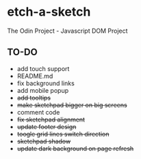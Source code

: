 # etch-a-sketch
The Odin Project - Javascript DOM Project

## TO-DO

- add touch support
- README.md
- fix background links
- add mobile popup
- ~~add tooltips~~
- ~~make sketchpad bigger on big screens~~
- comment code
- ~~fix sketchpad alignment~~
- ~~update footer design~~
- ~~toogle grid lines switch direction~~
- ~~sketchpad shadow~~
- ~~update dark background on page refresh~~